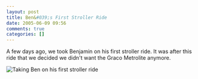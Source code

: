```yaml
---
layout: post
title: Ben&#039;s First Stroller Ride
date: 2005-06-09 09:56
comments: true
categories: []
---
```

A few days ago, we took Benjamin on his first stroller ride. It was after this ride that we decided we didn't want the Graco Metrolite anymore.

<img class="photo" src="http://www.peterfilias.com/wordpress/wp-content/me_first_stroller_ride.jpg" alt="Taking Ben on his first stroller ride" />
